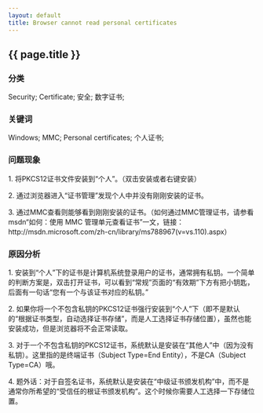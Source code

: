 ```yaml
---
layout: default
title: Browser cannot read personal certificates
---
```

<h2>{{ page.title }}</h2>

<h3>分类</h3>
<p>Security; Certificate; 安全; 数字证书;</p>
<h3>关键词</h3>
<p>Windows; MMC; Personal certificates; 个人证书;</p>

<h3>问题现象</h3>
<p>1. 将PKCS12证书文件安装到“个人”。（双击安装或者右键安装）</p>
<p>2. 通过浏览器进入“证书管理”发现个人中并没有刚刚安装的证书。</p>
<p>3. 通过MMC查看则能够看到刚刚安装的证书。（如何通过MMC管理证书，请参看msdn“如何：使用 MMC 管理单元查看证书”一文，链接：http://msdn.microsoft.com/zh-cn/library/ms788967(v=vs.110).aspx）</p>

<h3>原因分析</h3>
<p>
1. 安装到“个人”下的证书是计算机系统登录用户的证书，通常拥有私钥。一个简单的判断方案是，双击打开证书，可以看到“常规”页面的“有效期”下方有把小钥匙，后面有一句话“您有一个与该证书对应的私钥。”
</p>
<p>
2. 如果你将一个不包含私钥的PKCS12证书强行安装到“个人”下（即不是默认的“根据证书类型，自动选择证书存储”，而是人工选择证书存储位置），虽然也能安装成功，但是浏览器将不会正常读取。
</p>
<p>3. 对于一个不包含私钥的PKCS12证书，系统默认是安装在“其他人”中（因为没有私钥）。这里指的是终端证书（Subject Type=End Entity），不是CA（Subject Type=CA）哦。
</p>
<p>
4. 题外话：对于自签名证书，系统默认是安装在“中级证书颁发机构”中，而不是通常你所希望的“受信任的根证书颁发机构”。这个时候你需要人工选择一下存储位置。
</p>

